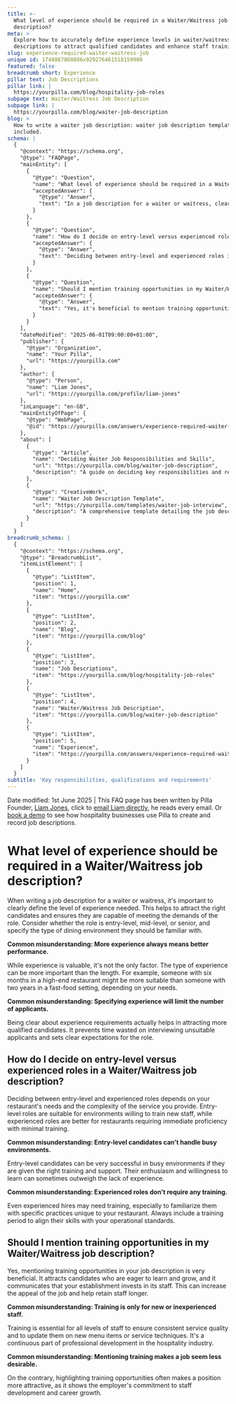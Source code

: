```yaml
---
title: >-
  What level of experience should be required in a Waiter/Waitress job
  description?
meta: >
  Explore how to accurately define experience levels in waiter/waitress job
  descriptions to attract qualified candidates and enhance staff training.
slug: experience-required-waiter-waitress-job
unique id: 1748867860886x929276461518159900
featured: false
breadcrumb short: Experience
pillar text: Job Descriptions
pillar link: |
  https://yourpilla.com/blog/hospitality-job-roles
subpage text: Waiter/Waitress Job Description
subpage link: |
  https://yourpilla.com/blog/waiter-job-description
blog: >
  How to write a waiter job description: waiter job description template
  included.
schema: |
  {
    "@context": "https://schema.org",
    "@type": "FAQPage",
    "mainEntity": [
      {
        "@type": "Question",
        "name": "What level of experience should be required in a Waiter/Waitress job description?",
        "acceptedAnswer": {
          "@type": "Answer",
          "text": "In a job description for a waiter or waitress, clearly define the experience level required. Indicate whether the position is entry-level, mid-level, or senior. Specify the type of dining environment they should be familiar with. While experience is important, the type of experience can be more crucial, such as prioritising candidates with relevant high-end restaurant experience."
        }
      },
      {
        "@type": "Question",
        "name": "How do I decide on entry-level versus experienced roles in a Waiter/Waitress job description?",
        "acceptedAnswer": {
          "@type": "Answer",
          "text": "Deciding between entry-level and experienced roles in a waiter or waitress job description depends on your restaurant's specific needs and the complexity of the service provided. Choose entry-level roles for environments open to training new staff, and experienced roles for situations requiring immediate skill proficiency with minimal training."
        }
      },
      {
        "@type": "Question",
        "name": "Should I mention training opportunities in my Waiter/Waitress job description?",
        "acceptedAnswer": {
          "@type": "Answer",
          "text": "Yes, it's beneficial to mention training opportunities in your job description. This attracts candidates who are eager to learn and grow, communicates your investment in staff, and can help retain employees longer. Training is essential for all staff members to ensure consistent service quality and for professional development."
        }
      }
    ],
    "dateModified": "2025-06-01T09:00:00+01:00",
    "publisher": {
      "@type": "Organization",
      "name": "Your Pilla",
      "url": "https://yourpilla.com"
    },
    "author": {
      "@type": "Person",
      "name": "Liam Jones",
      "url": "https://yourpilla.com/profile/liam-jones"
    },
    "inLanguage": "en-GB",
    "mainEntityOfPage": {
      "@type": "WebPage",
      "@id": "https://yourpilla.com/answers/experience-required-waiter-waitress-job"
    },
    "about": [
      {
        "@type": "Article",
        "name": "Deciding Waiter Job Responsibilities and Skills",
        "url": "https://yourpilla.com/blog/waiter-job-description",
        "description": "A guide on deciding key responsibilities and required skills for creating effective Waiter job descriptions."
      },
      {
        "@type": "CreativeWork",
        "name": "Waiter Job Description Template",
        "url": "https://yourpilla.com/templates/waiter-job-interview",
        "description": "A comprehensive template detailing the job description for waiters, including necessary qualifications, skills, and interview procedures."
      }
    ]
  }
breadcrumb_schema: |
  {
    "@context": "https://schema.org",
    "@type": "BreadcrumbList",
    "itemListElement": [
      {
        "@type": "ListItem",
        "position": 1,
        "name": "Home",
        "item": "https://yourpilla.com"
      },
      {
        "@type": "ListItem",
        "position": 2,
        "name": "Blog",
        "item": "https://yourpilla.com/blog"
      },
      {
        "@type": "ListItem",
        "position": 3,
        "name": "Job Descriptions",
        "item": "https://yourpilla.com/blog/hospitality-job-roles"
      },
      {
        "@type": "ListItem",
        "position": 4,
        "name": "Waiter/Waitress Job Description",
        "item": "https://yourpilla.com/blog/waiter-job-description"
      },
      {
        "@type": "ListItem",
        "position": 5,
        "name": "Experience",
        "item": "https://yourpilla.com/answers/experience-required-waiter-waitress-job"
      }
    ]
  }
subtitle: 'Key responsibilities, qualifications and requirements'
---
```


Date modified: 1st June 2025 | This FAQ page has been written by Pilla Founder, [Liam Jones](https://yourpilla.com/profile/liam-jones), click to [email Liam directly](https://mailto:liam@yourpilla.com), he reads every email. Or [book a demo](https://calendly.com/pilla/demo) to see how hospitality businesses use Pilla to create and record job descriptions.

# What level of experience should be required in a Waiter/Waitress job description?

When writing a job description for a waiter or waitress, it's important to clearly define the level of experience needed. This helps to attract the right candidates and ensures they are capable of meeting the demands of the role. Consider whether the role is entry-level, mid-level, or senior, and specify the type of dining environment they should be familiar with.

**Common misunderstanding: More experience always means better performance.**

While experience is valuable, it's not the only factor. The type of experience can be more important than the length. For example, someone with six months in a high-end restaurant might be more suitable than someone with two years in a fast-food setting, depending on your needs.

**Common misunderstanding: Specifying experience will limit the number of applicants.**

Being clear about experience requirements actually helps in attracting more qualified candidates. It prevents time wasted on interviewing unsuitable applicants and sets clear expectations for the role.

## How do I decide on entry-level versus experienced roles in a Waiter/Waitress job description?

Deciding between entry-level and experienced roles depends on your restaurant's needs and the complexity of the service you provide. Entry-level roles are suitable for environments willing to train new staff, while experienced roles are better for restaurants requiring immediate proficiency with minimal training.

**Common misunderstanding: Entry-level candidates can't handle busy environments.**

Entry-level candidates can be very successful in busy environments if they are given the right training and support. Their enthusiasm and willingness to learn can sometimes outweigh the lack of experience.

**Common misunderstanding: Experienced roles don't require any training.**

Even experienced hires may need training, especially to familiarize them with specific practices unique to your restaurant. Always include a training period to align their skills with your operational standards.

## Should I mention training opportunities in my Waiter/Waitress job description?

Yes, mentioning training opportunities in your job description is very beneficial. It attracts candidates who are eager to learn and grow, and it communicates that your establishment invests in its staff. This can increase the appeal of the job and help retain staff longer.

**Common misunderstanding: Training is only for new or inexperienced staff.**

Training is essential for all levels of staff to ensure consistent service quality and to update them on new menu items or service techniques. It's a continuous part of professional development in the hospitality industry.

**Common misunderstanding: Mentioning training makes a job seem less desirable.**

On the contrary, highlighting training opportunities often makes a position more attractive, as it shows the employer's commitment to staff development and career growth.
